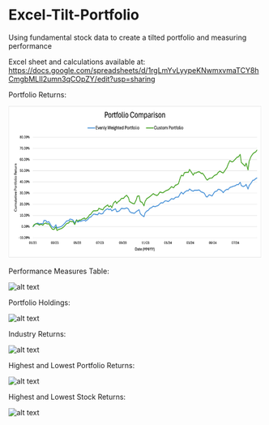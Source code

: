 # Excel-Tilt-Portfolio
Using fundamental stock data to create a tilted portfolio and measuring performance

Excel sheet and calculations available at: https://docs.google.com/spreadsheets/d/1rgLmYvLyypeKNwmxvmaTCY8hCmgbMLII2umn3qCOpZY/edit?usp=sharing

Portfolio Returns:

<img src="Portfolio Returns.png" alt="alt text" width="500" height="300">

Performance Measures Table:

<img src="Performance Measures Table" alt="alt text" width="500" height="300">

Portfolio Holdings:

<img src="Portfolio Holdings" alt="alt text" width="500" height="300">

Industry Returns:

<img src="Industry Returns" alt="alt text" width="500" height="300">

Highest and Lowest Portfolio Returns:

<img src="High Low Port Returns" alt="alt text" width="500" height="300">

Highest and Lowest Stock Returns:

<img src="High Low Stock Returns" alt="alt text" width="500" height="300">
